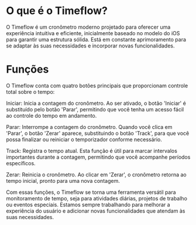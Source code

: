 <b><h1>O que é o Timeflow?</h1></b>

O Timeflow é um cronômetro moderno projetado para oferecer uma experiência intuitiva e eficiente, inicialmente baseado no modelo do iOS para garantir uma estrutura sólida. Está em constante aprimoramento para se adaptar às suas necessidades e incorporar novas funcionalidades.

<b><h1>Funções</h1></b>

O Timeflow conta com quatro botões principais que proporcionam controle total sobre o tempo:

Iniciar: Inicia a contagem do cronômetro. Ao ser ativado, o botão 'Iniciar' é substituído pelo botão 'Parar', permitindo que você tenha um acesso fácil ao controle do tempo em andamento.

Parar: Interrompe a contagem do cronômetro. Quando você clica em 'Parar', o botão 'Zerar' aparece, substituindo o botão 'Track', para que você possa finalizar ou reiniciar o temporizador conforme necessário.

Track: Registra o tempo atual. Esta função é útil para marcar intervalos importantes durante a contagem, permitindo que você acompanhe períodos específicos.

Zerar: Reinicia o cronômetro. Ao clicar em 'Zerar', o cronômetro retorna ao tempo inicial, pronto para uma nova contagem.

Com essas funções, o Timeflow se torna uma ferramenta versátil para monitoramento de tempo, seja para atividades diárias, projetos de trabalho ou eventos especiais. Estamos sempre trabalhando para melhorar a experiência do usuário e adicionar novas funcionalidades que atendam às suas necessidades.
